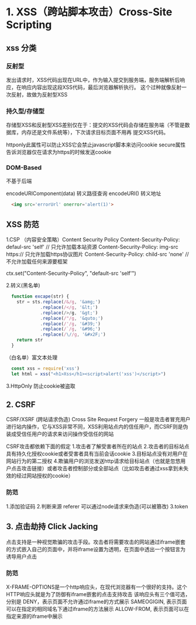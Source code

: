 # 1. XSS（跨站脚本攻击）Cross-Site Scripting

## xss 分类
### 反射型

发出请求时，XSS代码出现在URL中，作为输入提交到服务端，服务端解析后响应，在响应内容出现这段XSS代码，最后浏览器解析执行。
这个过种就像反射一次反射，故做为反射型XSS

### 持久型/存储型

存储型XSS和反射型XSS差别仅在于：提交的XSS代码会存储在服务端（不管是数据库，内存还是文件系统等），下次请求目标页面不用再
提交XSS代码。

httponly此属性可以防止XSS它会禁止javascript脚本来访问cookie
secure属性告诉浏览器仅在请求为https的时候发送cookie

### DOM-Based 

不基于后端

encodeURIComponent(data) 转义路径查询
encodeURI() 转义地址

```html
  <img src='errorUrl' onerror='alert(1)'>
```
## XSS 防范
1.CSP （内容安全策略）Content Security Policy
Content-Security-Policy: defaul-src 'self' // 只允许加载本站资源
Content-Security-Policy: img-src https:// 只允许加载https协议图片
Content-Security-Policy: child-src 'none' //不允许加载任何来源要框架

ctx.set("Content-Security-Policy", "default-src 'self'")

2.转义(黑名单)
```javascript
  function excape(str) {
    str = sts.replace(/&/g, '&amg;')
             .replace(/</g, '&lt;')
             .replace(/>/g, '&gt;')
             .replace(/"/g, '&quto;')
             .replace(/'/g, '&#39;')
             .replace(/`/g, '&#96;')
             .replace(/\//g, '&#x2F;')
    return str
  }
```

（白名单）富文本处理
```js
  const xss = require('xss')
  let html = xss("<h1>Xss</h1><script>alert('xss')</script>")
```
3.HttpOnly 防止cookie被盗取

## 2. CSRF

CSRF/XSRF (跨站请求伪造) Cross Site Request Forgery
一般是攻击者冒充用户进行站内操作，它与XSS非常不同，XSS利用站点内的信任用户，而CSRF则是伪装成受信任用户的请求来访问操作受信任的网站

CSRF攻击都依赖下面的假定
1.攻击者了解受害者所在的站点
2.攻击者的目标站点具有持久化授权cookie或者受害者具有当前会话cookie
3.目标站点没有对用户在网站行为的第二授权
4.欺骗用户的浏览发送http请求给目标站点（也就是忽悠用户点击攻击链接）或者攻击者控制部分或全部站点（比如攻击者通过xss拿到未失效的经过网站授权的cookie）

### 防范

1.添加验证码
2.判断来源 referer 可以通过node请求来伪造(可以被篡改)
3.token

## 3. 点击劫持 Click Jacking
  点击支持是一种视觉欺骗的攻击手段。攻击者将需要攻击的网站通过iframe嵌套的方式嵌入自己的页面中，并将iframe设置为透明，在页面中透出一个按钮言为诱导用户点击

### 防范
  X-FRAME-OPTIONS是一个http响应头，在现代浏览器有一个很好的支持。这个HTTP响应头就是为了防御有iframe嵌套的点击支持攻击
    该响应头有三个值可选，分别是
    DENY，表示页面不允许通过iframe的方式展示
    SAMEOGIGIN, 表示页面可以在指定的相同域名下通过iframe的方法展示
    ALLOW-FROM, 表示页面可以在指定来源的iframe中展示


